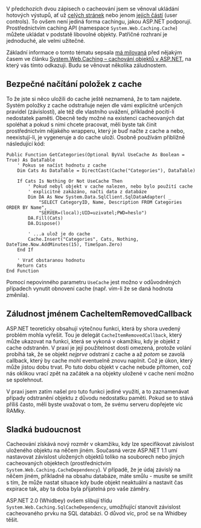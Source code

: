 <!-- dcterms:identifier = aspnetcz#7 -->
<!-- dcterms:title = ASP.NET caching pro více pokročilé: System.Web.Caching API -->
<!-- dcterms:abstract = V předchozích dvou zápisech o cacheování jsem se věnoval ukládání hotových výstupů, ať už celých stránek nebo jenom jejich částí (user controls). To ovšem není jediná forma cachingu, jakou ASP.NET podporují. Prostřednictvím caching API (namespace System.Web.Caching.Cache) můžete ukládat v podstatě libovolné objekty. -->
<!-- np9:categoryId = 1 -->
<!-- x4w:category = IT -->
<!-- np9:authorId = 1 -->
<!-- np9:authorEmail = michal.valasek@altairis.cz -->
<!-- dcterms:creator = Michal Altair Valášek -->
<!-- dcterms:created = 2005-01-07T06:16:35.437+01:00 -->
<!-- dcterms:date = 2005-01-07T06:16:35.437+01:00 -->

V předchozích dvou zápisech o cacheování jsem se věnoval ukládání hotových výstupů, ať už [celých stránek](/entry/article-20050105.aspx) nebo jenom [jejich částí](/entry/article-20050106.aspx) (user controls). To ovšem není jediná forma cachingu, jakou ASP.NET podporují. Prostřednictvím caching API (namespace `System.Web.Caching.Cache`) můžete ukládat v podstatě libovolné objekty. Patřičné rozhraní je jednoduché, ale velmi užitečné.

Základní informace o tomto tématu sepsala [má milovaná](http://www.bestijka.cz/) před nějakým časem ve článku [System.Web.Caching – cachování objektů v ASP.NET](http://archive.aspnetwork.cz/art/clanek.asp?id=191), na který vás tímto odkazuji. Budu se věnovat několika záludnostem.

## Bezpečné načítání položek z cache

To že jste si něco uložili do cache ještě neznamená, že to tam najdete. Systém položky z cache odstraňuje nejen dle vámi explicitně určených pravidel (závislostí), ale též dle vlastního uvážení, příkladně pocítí-li nedostatek paměti. Obecně tedy možné na existenci cacheovaných dat spoléhat a pokud s nimi chcete pracovat, měli byste tak činit prostřednictvím nějakého wrapperu, který je buď načte z cache a nebo, neexistují-li, je vygeneruje a do cache uloží. Osobně používám přibližně následující kód:

    Public Function GetCategories(Optional ByVal UseCache As Boolean = True) As DataTable
        ' Pokus se načíst hodnotu z cache
        Dim Cats As DataTable = DirectCast(Cache("Categories"), DataTable)

        If Cats Is Nothing Or Not UseCache Then
            ' Pokud nebyl objekt v cache nalezen, nebo bylo použití cache 
            ' explicitně zakázáno, načti data z databáze
            Dim DA As New System.Data.SqlClient.SqlDataAdapter( _
                "SELECT CategoryID, Name, Description FROM Categories ORDER BY Name", _
                "SERVER=(local);UID=uzivatel;PWD=heslo")
            DA.Fill(Cats)
            DA.Dispose()

            ' ...a ulož je do cache
            Cache.Insert("Categories", Cats, Nothing, DateTime.Now.AddMinutes(15), TimeSpan.Zero)
        End If

        ' Vrať obstaranou hodnotu
        Return Cats
    End Function

Pomocí nepovinného parametru `UseCache` jest možno v odůvodněných případech vynutit obnovení cache (např. vím-li že se daná hodnota změnila).

## Záludnost jménem CacheItemRemovedCallback

ASP.NET teoreticky obsahují výtečnou funkci, která by shora uvedený problém mohla vyřešit. Tou je delegát `CacheItemRemovedCallback`, který může ukazovat na funkci, která se vykoná v okamžiku, kdy je objekt z cache odstraněn. V praxi je její použitelnost dosti omezená, protože volání probíhá tak, že se objekt *nejprve* odstraní z cache a až *potom* se zavolá callback, který by cache mohl eventuelně znovu naplnit. Což je úkon, který může jistou dobu trvat. Po tuto dobu objekt v cache nebude přítomen, což nás oklikou vrací zpět na začátek a na objekty uložené v cache není možno se spolehnout.

V praxi jsem zatím našel pro tuto funkci jediné využití, a to zaznamenávat případy odstranění objektu z důvodu nedostatku paměti. Pokud se to stává příliš často, měli byste uvažovat o tom, že svému serveru dopřejete víc RAMky.

## Sladká budoucnost

Cacheování získává nový rozměr v okamžiku, kdy lze specifikovat závislost uloženého objektu na něčem jiném. Současná verze ASP.NET 1.1 umí nastavovat závislost uložených objektů toliko na souborech nebo jiných cacheovaných objektech (prostřednictvím `System.Web.Caching.CacheDependency`). V případě, že je údaj závislý na něčem jiném, příkladně na obsahu databáze, máte smůlu - musíte se smířit s tím, že může nastat situace kdy bude objekt neaktuální a nastavit čas expirace tak, aby ta doba byla přijatelná pro vaše záměry.

ASP.NET 2.0 (Whidbey) ovšem slibují třídu `System.Web.Caching.SqlCacheDependency`, umožňující stanovit závislost cacheovaného prvku na SQL databázi. O důvod víc, proč se na Whidbey těšit.
